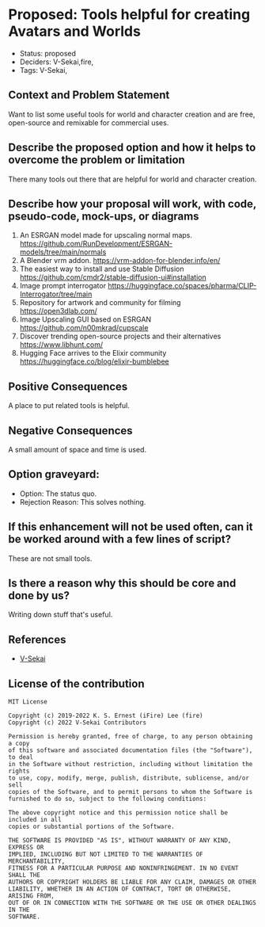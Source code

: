 # Proposed: Tools helpful for creating Avatars and Worlds

- Status: proposed <!-- draft | proposed | rejected | accepted | deprecated | superseded by -->
- Deciders: V-Sekai,fire,
- Tags: V-Sekai,

## Context and Problem Statement

Want to list some useful tools for world and character creation and are free, open-source and remixable for commercial uses.

## Describe the proposed option and how it helps to overcome the problem or limitation

There many tools out there that are helpful for world and character creation.

## Describe how your proposal will work, with code, pseudo-code, mock-ups, or diagrams

1. An ESRGAN model made for upscaling normal maps. https://github.com/RunDevelopment/ESRGAN-models/tree/main/normals
2. A Blender vrm addon. https://vrm-addon-for-blender.info/en/
3. The easiest way to install and use Stable Diffusion https://github.com/cmdr2/stable-diffusion-ui#installation
4. Image prompt interrogator https://huggingface.co/spaces/pharma/CLIP-Interrogator/tree/main
5. Repository for artwork and community for filming https://open3dlab.com/
6. Image Upscaling GUI based on ESRGAN https://github.com/n00mkrad/cupscale
7. Discover trending open-source projects and their alternatives https://www.libhunt.com/
8. Hugging Face arrives to the Elixir community https://huggingface.co/blog/elixir-bumblebee

## Positive Consequences <!-- improvement of quality attribute satisfaction, follow-up decisions required -->

A place to put related tools is helpful.

## Negative Consequences <!-- compromising quality attribute, follow-up decisions required -->

A small amount of space and time is used.

## Option graveyard:

- Option: The status quo. <!-- List the proposed options no longer open for consideration. -->
- Rejection Reason: This solves nothing. <!-- List the reasons for the rejection: (the bad traits) -->

## If this enhancement will not be used often, can it be worked around with a few lines of script?

These are not small tools.

## Is there a reason why this should be core and done by us?

Writing down stuff that's useful.

## References

- [V-Sekai](https://v-sekai.org/)

## License of the contribution

```
MIT License

Copyright (c) 2019-2022 K. S. Ernest (iFire) Lee (fire)
Copyright (c) 2022 V-Sekai Contributors

Permission is hereby granted, free of charge, to any person obtaining a copy
of this software and associated documentation files (the "Software"), to deal
in the Software without restriction, including without limitation the rights
to use, copy, modify, merge, publish, distribute, sublicense, and/or sell
copies of the Software, and to permit persons to whom the Software is
furnished to do so, subject to the following conditions:

The above copyright notice and this permission notice shall be included in all
copies or substantial portions of the Software.

THE SOFTWARE IS PROVIDED "AS IS", WITHOUT WARRANTY OF ANY KIND, EXPRESS OR
IMPLIED, INCLUDING BUT NOT LIMITED TO THE WARRANTIES OF MERCHANTABILITY,
FITNESS FOR A PARTICULAR PURPOSE AND NONINFRINGEMENT. IN NO EVENT SHALL THE
AUTHORS OR COPYRIGHT HOLDERS BE LIABLE FOR ANY CLAIM, DAMAGES OR OTHER
LIABILITY, WHETHER IN AN ACTION OF CONTRACT, TORT OR OTHERWISE, ARISING FROM,
OUT OF OR IN CONNECTION WITH THE SOFTWARE OR THE USE OR OTHER DEALINGS IN THE
SOFTWARE.
```
